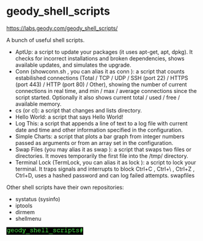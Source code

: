 # geody_shell_scripts

https://labs.geody.com/geody_shell_scripts/

A bunch of useful shell scripts.

- AptUp: a script to update your packages (it uses apt-get, apt, dpkg). It checks for incorrect installations and broken dependencies, shows available updates, and simulates the upgrade.
- Conn (showconn.sh , you can alias it as conn ): a script that counts estabilished connections (Total / TCP / UDP / SSH (port 22) / HTTPS (port 443) / HTTP (port 80) / Other), showing the number of current connections in real time, and min / max / average connections since the script started. Optionally it also shows current total / used / free / available memory.
- cs (or cl): a script that changes and lists directory.
- Hello World: a script that says Hello World!
- Log This: a script that appends a line of text to a log file with current date and time and other information specified in the configuration.
- Simple Charts: a script that plots a bar graph from integer numbers passed as arguments or from an array set in the configuration.
- Swap Files (you may alias it as swap ): a script that swaps two files or directories. It moves temporarily the first file into the /tmp/ directory.
- Terminal Lock (TermLock, you can alias it as lock ): a script to lock your terminal. It traps signals and interrupts to block Ctrl+C , Ctrl+\ , Ctrl+Z , Ctrl+D, uses a hashed password and can log failed attempts.
swapfiles

Other shell scripts have their own repositories:
- systatus (sysinfo)
- iptools
- dirmem
- shellmenu

<img src="https://raw.githubusercontent.com/ElfQrin/geody_shell_scripts/main/geody_shell_scripts_logo.png" alt="GeodyLabs Geody Shell Scripts" />
